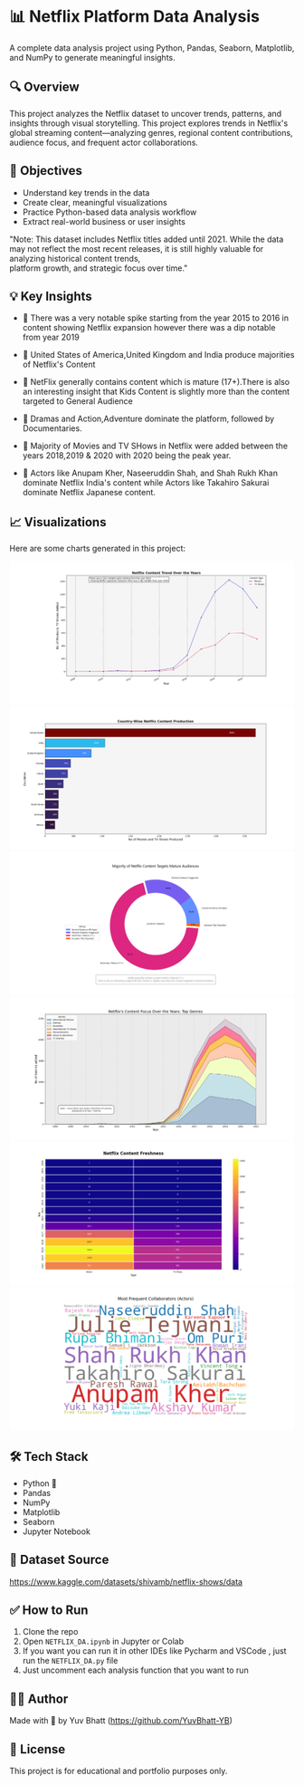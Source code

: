 # 📊 Netflix Platform Data Analysis

A complete data analysis project using Python, Pandas, Seaborn, Matplotlib, and NumPy to generate meaningful insights.

## 🔍 Overview

This project analyzes the Netflix dataset to uncover trends, patterns, and insights through visual storytelling. 
This project explores trends in Netflix's global streaming content—analyzing genres, regional content contributions,
audience focus, and frequent actor collaborations.

## 🧠 Objectives

- Understand key trends in the data  
- Create clear, meaningful visualizations  
- Practice Python-based data analysis workflow  
- Extract real-world business or user insights


"Note: This dataset includes Netflix titles added until 2021. 
       While the data may not reflect the most recent releases, 
       it is still highly valuable for analyzing historical content trends,  
       platform growth, and strategic focus over time."


## 💡 Key Insights

- 📌 There was a very notable spike starting from the year 2015 to 2016 in content
     showing Netflix expansion however there was a dip notable from year 2019 

- 📌 United States of America,United Kingdom and India produce majorities of Netflix's Content  

- 📌 NetFlix generally contains content which is mature (17+).There is also an interesting insight that
     Kids Content is slightly more than the content targeted to General Audience

- 📌 Dramas and Action,Adventure dominate the platform, followed by Documentaries.

- 📌 Majority of Movies and TV SHows in Netflix were added between the years 2018,2019 & 2020 with 2020 being the peak year.

- 📌 Actors like Anupam Kher, Naseeruddin Shah, and Shah Rukh Khan dominate Netflix India's content while Actors like
     Takahiro Sakurai dominate Netflix Japanese content.

## 📈 Visualizations

Here are some charts generated in this project:

![📈 Content Trend Over the Years](images/netflix_trend.png)
![🌍 Country-Wise Content Production](images/countries_content_production.png)
![👨‍👩‍👧‍👦 Target Audience Analysis](images/target_audience_analysis.png)
![🎬 Genre Trends Over Time](images/genres_over_year.png)
![📌 Content Freshness](images/content_freshness_heatmap.png)
![🤝 Frequent Collaborators (Actor)](images/actor_wordcloud.png)


## 🛠️ Tech Stack

- Python 🐍
- Pandas
- NumPy
- Matplotlib
- Seaborn
- Jupyter Notebook

## 📁 Dataset Source

https://www.kaggle.com/datasets/shivamb/netflix-shows/data

## ✅ How to Run

1. Clone the repo  
2. Open `NETFLIX_DA.ipynb` in Jupyter or Colab
3. If you want you can run it in other IDEs like Pycharm and VSCode , just run the `NETFLIX_DA.py` file
4. Just uncomment each analysis function that you want to run

## 🙋‍♂️ Author

Made with 💙 by Yuv Bhatt (https://github.com/YuvBhatt-YB)

## 📌 License

This project is for educational and portfolio purposes only.
